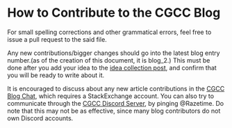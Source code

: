 # How to Contribute to the CGCC Blog

For small spelling corrections and other grammatical errors, feel free to issue a pull request to the said file.

Any new contributions/bigger changes should go into the latest blog entry number.(as of the creation of this document, it is blog_2.) This must be done after you add your idea to the [idea collection post](https://codegolf.meta.stackexchange.com/questions/22070/what-should-we-write-about-on-our-blog), and confirm that you will be ready to write about it. 

It is encouraged to discuss about any new article contributions in the [CGCC Blog Chat](https://chat.stackexchange.com/rooms/123200/cgcc-blog-chat), which requires a StackExchange account. You can also try to communicate through the [CGCC Discord Server](https://discord.gg/s8Qf2CGxMw), by pinging @Razetime. Do note that this may not be as effective, since many blog contributors do not own Discord accounts.
